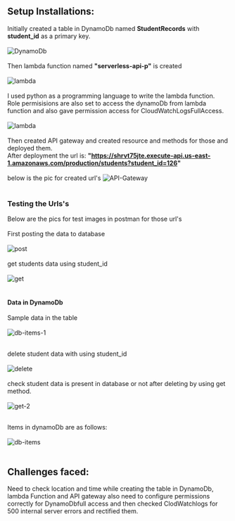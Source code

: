 ## Setup Installations:
Initially created a table in DynamoDb named <b>StudentRecords</b> with <b>student_id</b> as a primary key. <br><br>
![DynamoDb](images/DynamoDb.png)
<br><br>
Then lambda function named <b>"serverless-api-p"</b> is created <br><br>
![lambda](images/lambda-1.png)
<br><br>
I used python as a programming language to write the lambda function. 
 Role permisisions are also set to access the dynamoDb from lambda function and also gave permission access for CloudWatchLogsFullAccess.
 <br><br>
 ![lambda](images/lambda-2.png)
<br><br>
 Then created API gateway and created resource and methods for those and deployed them. 
</br>
After deployment the url is:
<b> "https://shrvt75jte.execute-api.us-east-1.amazonaws.com/production/students?student_id=126" </b> 
<br><br>
below is the pic for created url's
![API-Gateway](images/APIGateway-1.png)
<br><br>


### Testing the Urls's
Below are the pics for test images in postman for those url's
<br><br>
First posting the data to database
<br><br>
![post](images/post.png)
<br><br>
get students data using student_id
<br><br>
![get](images/get.png)
<br><br>

#### Data in DynamoDb
Sample data in the table
<br><br>
![db-items-1](images/db-items-1.png)
<br><br>


delete student data with using student_id
<br><br>
![delete](images/delete.png)
<br><br>
check student data is present in database or not after deleting by using get method.
<br><br>
![get-2](images/get-2.png)
<br><br>

Items in dynamoDb are as follows:
<br><br>
![db-items](images/db-items.png)
<br><br>


## Challenges faced:
Need to check location and time while creating the table in DynamoDb, lambda Function and API gateway also need to configure permissions correctly for DynamoDbfull access and then checked ClodWatchlogs for 500 internal server errors and rectified them. 